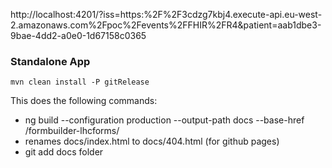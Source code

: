 http://localhost:4201/?iss=https:%2F%2F3cdzg7kbj4.execute-api.eu-west-2.amazonaws.com%2Fpoc%2Fevents%2FFHIR%2FR4&patient=aab1dbe3-9bae-4dd2-a0e0-1d67158c0365

### Standalone App

`mvn clean install -P gitRelease`

This does the following commands: 

- ng build --configuration production --output-path docs --base-href /formbuilder-lhcforms/
- renames docs/index.html to docs/404.html (for github pages)
- git add docs folder


